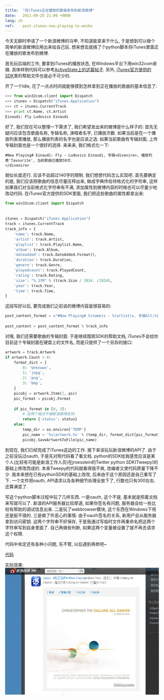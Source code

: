 ```yaml
---
title:  "将iTunes正在播放的歌曲发布到新浪微博"
date:   2011-09-25 21:08 +0800
lang: zh
ref:    post-itunes-now-playing-to-weibo
---
```


今天无聊时申请了一个新浪微博的马甲, 不知道能拿来干什么, 于是想到可以做个简单的新浪微博应用出来给自己玩. 想来想去就搞了个python脚本将iTunes里面正在播放的歌发布到微博.

首先玩后端的工作, 要拿到iTunes的播放状态, 在Windows平台下用win32com来搞. 具体样例代码可以参考[ActiveState上的这篇帖子](http://code.activestate.com/recipes/498241-scripting-itunes-for-windows-with-python/). 另外, [iTunes官方提供的SDK](http://connect.apple.com/cgi-bin/WebObjects/MemberSite.woa/wa/getSoftware?bundleID=20139)里的帮助文件也是必不可少的.

开了一个Idle, 花了一点点时间就能够摸到怎样拿到正在播放的歌曲的基本信息了:

```python
>>> from win32com.client import Dispatch
>>> itunes = Dispatch("iTunes.Application")
>>> ct = itunes.CurrentTrack
>>> print ct.Name, ct.Artist
Einaudi: Fly Ludovico Einaudi
```

好了, 我们现在可以整理一下需求了, 我们希望发出来的微博是什么样子的: 首先无疑问应该包含歌曲名称, 专辑名称, 演唱者名字, 已播放次数. 如果当前是在一个播放列表里播放, 那么播放列表的名字也是应该之选. 如果当前歌曲有专辑封面, 上传专辑封面也是一个很好的选择. 来来来, 我们格式化一下:

```
#Now Playing# Einaudi: Fly - Ludovico Einaudi, 专辑<divenire>, 播放列表'favourite', 当前歌曲已播放59次.
</divenire>
```

貌似长度还行. 应该不会超过140字的限制. 我们想想代码怎么实现吧. 首先要确定的是, 我们应该把歌曲的信息尽量压榨出来, 做成字典传给待格式化的字符串, 这样如果我们对当前格式化字符串有不满, 添加属性到微博内容的时候也可以尽量少地改动代码. 在iTunes官方提供的SDK里面, 我们把这些歌曲的属性都拿出来:

```python
from win32com.client import Dispatch


itunes = Dispatch("iTunes.Application")
track = itunes.CurrentTrack
track_info = {
    'name': track.Name,
    'artist': track.Artist,
    'playlist': track.Playlist.Name,
    'album': track.Album,
    'dateadded': track.DateAdded.Format(),
    'duration': track.Duration,
    'genere': track.Genre,
    'playedcount': track.PlayedCount,
    'rating': track.Rating,
    'size': "%.1fM" % (track.Size / 1024. /1024),
    'year': track.Year,
    'time': track.Time,
}
```

这段写好以后, 要完成我们之前说的微博内容是很容易的:

```python
post_content_format = u"#Now Playing# %(name)s - %(artist)s, 专辑&lt;%(album)s>, 播放列表'%(playlist)s', 已播放%(playedcount)s次"

post_content = post_content_format % track_info
```

对哦, 我们还需要歌曲的专辑封面. 于是继续围观SDK的帮助文档, iTunes不会给你目前这个专辑封面在硬盘上的文件名, 而是只提供了一个另存的接口:

```python
artwork = track.Artwork
if artwork.Count > 0:
    format_dict = {
        0: 'Unknown',
        1: 'jepg',
        2: 'png',
        3: 'bmp',
    }
    picobj = artwork.Item(1, pic)
    pic_format = picobj.Format

    if pic_format in [0, 3]:
        # 这两个格式不被新浪微博支持.
        return {'status': status}
    else:
        temp_dir = os.environ['TEMP']
        pic_name = '%s\artwork.%s' % (temp_dir, format_dict[pic_format])
        picobj.SaveArtworkToFile(pic_name)
```

到现在, 我们已经完成了iTunes这边的工作. 接下来该玩玩新浪微博的API了. 由于之前没玩过oauth, 于是先对照代码看了看文档. python的SDK给我感觉应该是某个人(比较有可能是新浪工作人员)在jroesslein的Twitter python SDK(Tweepy)的基础上修改而成的. 本来Tweepy的代码就看得我不爽, 改编者又使代码质量下降不少. 我本来想在已有pythonSDK的基础上改改, 后来由于这个原因还是自己重写了下. 一个文件把oauth, API请求以及各种细节处理全放下了, 行数也只有300左右. 还算满意了.

写这个python脚本过程中玩了几样东西. 一是oauth, 这个不提, 基本就是照着文档来写就可以了. 新浪的API服务器比较厚道, 如果你签名有问题, 服务器会给一些比较有帮助的调试信息出来. 二是玩了webbrowser模块, 这个东西在Windows下用还是挺不错的. 三是做了件恶心的事情: 由于oauth签名的关系, 新用户会从服务器拿到访问密钥. 这两个字符串不好保存, 于是我通过写临时文件再重命名把这两个字符串写到自身里面了. 自己再做些判断, 如果这两个变量被设置了就不再去请求这个权限.

代码中肯定还有各种小问题, 先不管, 以后遇到再修吧~

[代码](/media/2011/itunes-playing.py)

实际效果: <img src="/media/2011/demo.png"/>
